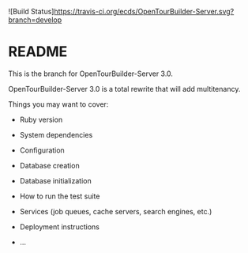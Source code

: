 ![Build Status]https://travis-ci.org/ecds/OpenTourBuilder-Server.svg?branch=develop
# README

This is the branch for OpenTourBuilder-Server 3.0.

OpenTourBuilder-Server 3.0 is a total rewrite that will add multitenancy.

Things you may want to cover:

* Ruby version

* System dependencies

* Configuration

* Database creation

* Database initialization

* How to run the test suite

* Services (job queues, cache servers, search engines, etc.)

* Deployment instructions

* ...
